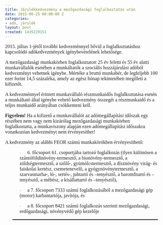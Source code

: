```yaml
---
title: Járulékkedvezmény a mezőgazdasági foglalkoztatás után
date: 2015-06-25 00:00:00 Z
categories:
- adó, járulék
layout: post
created: 1435229151
---
```


<p style="margin-right: 0cm; margin-left: 0cm; font-size: 12pt; font-family: 'Times New Roman', serif; color: #222222;">2015. július 1-jétől további kedvezménnyel bővül a foglalkoztatáshoz kapcsolódó adókedvezmények igénybevételének lehetősége. &nbsp;&nbsp;<span style="text-decoration: underline;"></span><span style="text-decoration: underline;"></span></p><p style="margin-right: 0cm; margin-left: 0cm; font-size: 12pt; font-family: 'Times New Roman', serif; color: #222222;">A mezőgazdasági munkakörben foglalkoztatott 25 év feletti és 55 év alatti munkavállalók esetében a munkáltatók a szociális hozzájárulási adóból kedvezményt vehetnek igénybe. Mértéke a bruttó munkabér, de legfeljebb 100 ezer forint 14,5 százaléka, amely az egész hónap tekintetében megilleti a kifizetőt.<span style="text-decoration: underline;"></span><span style="text-decoration: underline;"></span></p><p style="margin-right: 0cm; margin-left: 0cm; font-size: 12pt; font-family: 'Times New Roman', serif; color: #222222;">A kedvezménnyel érintett munkavállaló részmunkaidős foglalkoztatása esetén a munkáltató által igénybe vehető kedvezmény összegét a részmunkaidő és a teljes munkaidő arányában csökkenteni kell.<span style="text-decoration: underline;"></span><span style="text-decoration: underline;"></span></p><p style="margin-right: 0cm; margin-left: 0cm; font-size: 12pt; font-family: 'Times New Roman', serif; color: #222222;"><strong>Figyelem!</strong>&nbsp;Ha a kifizető a munkavállalót az adómegállapítási időszak egy részében nem vagy nem kizárólag mezőgazdasági munkakörben foglalkoztatta, a munkaviszony alapján ezen adómegállapítási időszakra vonatkozóan kedvezményt nem érvényesíthet!<span style="text-decoration: underline;"></span><span style="text-decoration: underline;"></span></p><p style="margin-right: 0cm; margin-left: 0cm; font-size: 12pt; font-family: 'Times New Roman', serif; color: #222222;">A kedvezmény az alábbi FEOR számú munkakörökben érvényesíthető:<span style="text-decoration: underline;"></span><span style="text-decoration: underline;"></span></p><p style="margin-right: 0cm; margin-left: 36pt; font-size: 12pt; font-family: 'Times New Roman', serif; color: #222222;"><span style="text-decoration: underline;"></span><span style="font-size: 10pt; font-family: Symbol;">·<span style="font-stretch: normal; font-size: 7pt; font-family: 'Times New Roman';">&nbsp;&nbsp;&nbsp;&nbsp;&nbsp;&nbsp;&nbsp;&nbsp;&nbsp;</span></span><span style="text-decoration: underline;"></span>6. főcsoport 61. csoportjába tartozó foglalkozás (ilyen különösen a szántóföldinövény-termesztő, a bionövény-termesztő, a zöldségtermesztő, a szőlő-, gyümölcstermesztő, a dísznövény virág- és faiskolai kertész, csemetenevelő, a gyógynövénytermesztő, a szarvasmarha-, ló-, sertés-, juhtartó és –tenyésztő, a baromfitartó és –tenyésztő, a méhész, a kisállattartó és –tenyésztő),<span style="text-decoration: underline;"></span><span style="text-decoration: underline;"></span></p><p style="margin-right: 0cm; margin-left: 36pt; font-size: 12pt; font-family: 'Times New Roman', serif; color: #222222;"><span style="text-decoration: underline;"></span><span style="font-size: 10pt; font-family: Symbol;">·<span style="font-stretch: normal; font-size: 7pt; font-family: 'Times New Roman';">&nbsp;&nbsp;&nbsp;&nbsp;&nbsp;&nbsp;&nbsp;&nbsp;&nbsp;</span></span><span style="text-decoration: underline;"></span>a 7. főcsoport 7333 számú foglalkozásából a mezőgazdasági gép (motor) karbantartója, javítója, és<span style="text-decoration: underline;"></span><span style="text-decoration: underline;"></span></p><div style="color: #222222; font-family: arial, sans-serif; font-size: 12.8000001907349px; border-style: none none solid; border-bottom-color: windowtext; border-bottom-width: 1.5pt; padding: 0cm 0cm 1pt; margin-left: 18pt; margin-right: 0cm;"><p style="margin-right: 0cm; margin-left: 18pt; font-size: 12pt; font-family: 'Times New Roman', serif; border: none; padding: 0cm;"><span style="text-decoration: underline;"></span><span style="font-size: 10pt; font-family: Symbol;">·<span style="font-stretch: normal; font-size: 7pt; font-family: 'Times New Roman';">&nbsp;&nbsp;&nbsp;&nbsp;&nbsp;&nbsp;&nbsp;&nbsp;&nbsp;</span></span><span style="text-decoration: underline;"></span>a 8. főcsoport 8421 számú foglalkozás szerinti mezőgazdasági, erdőgazdasági, növényvédő gép kezelője</p></div>
